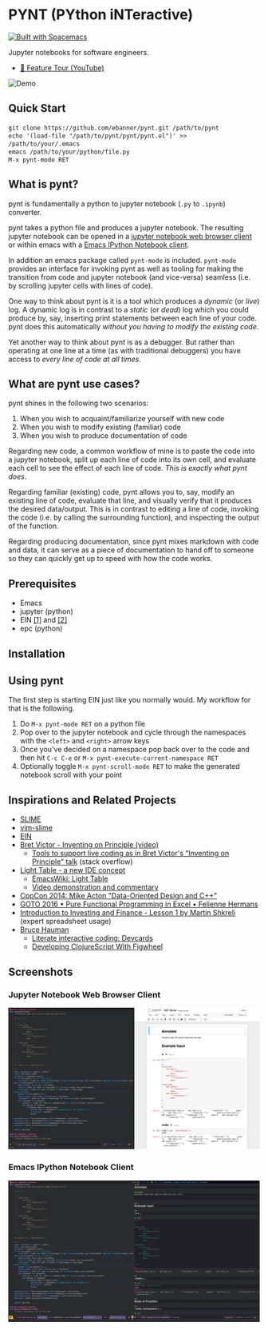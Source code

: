 # PYNT (PYthon iNTeractive)

[![Built with Spacemacs](https://cdn.rawgit.com/syl20bnr/spacemacs/442d025779da2f62fc86c2082703697714db6514/assets/spacemacs-badge.svg)](http://spacemacs.org)

Jupyter notebooks for software engineers.

- [🎥 Feature Tour (YouTube)](http://www.youtube.com/watch?v=qqJbaoS_sH0 "pynt Demo")

![Demo](/img/demo.gif)

## Quick Start

```shell
git clone https://github.com/ebanner/pynt.git /path/to/pynt
echo '(load-file "/path/to/pynt/pynt/pynt.el")' >> /path/to/your/.emacs
emacs /path/to/your/python/file.py
M-x pynt-mode RET
```

## What is pynt?

pynt is fundamentally a python to jupyter notebook (`.py` to `.ipynb`) converter.

pynt takes a python file and produces a jupyter notebook. The resulting jupyter notebook can be opened in a [jupyter notebook web browser client](#jupyter-notebook-web-browser-client) or within emacs with a [Emacs IPython Notebook client](https://github.com/ebanner/pynt/blob/dev/README.md#emacs-ipython-notebook-client).

In addition an emacs package called `pynt-mode` is included. `pynt-mode` provides an interface for invoking pynt as well as tooling for making the transition from code and jupyter notebook (and vice-versa) seamless (i.e. by scrolling jupyter cells with lines of code).

One way to think about pynt is it is a tool which produces a *dynamic* (or *live*) log. A dynamic log is in contrast to a *static* (or *dead*) log which you could produce by, say, inserting print statements between each line of your code. pynt does this automatically *without you having to modify the existing code*.

Yet another way to think about pynt is as a debugger. But rather than operating at one line at a time (as with traditional debuggers) you have access to *every line of code at all times*.

## What are pynt use cases?

pynt shines in the following two scenarios:

1. When you wish to acquaint/familiarize yourself with new code
2. When you wish to modify existing (familiar) code
3. When you wish to produce documentation of code

Regarding new code, a common workflow of mine is to paste the code into a jupyter notebook, split up each line of code into its own cell, and evaluate each cell to see the effect of each line of code. *This is exactly what pynt does*.

Regarding familiar (existing) code, pynt allows you to, say, modify an existing line of code, evaluate that line, and visually verify that it produces the desired data/output. This is in contrast to editing a line of code, invoking the code (i.e. by calling the surrounding function), and inspecting the output of the function.

Regarding producing documentation, since pynt mixes markdown with code and data, it can serve as a piece of documentation to hand off to someone so they can quickly get up to speed with how the code works.

## Prerequisites

- Emacs
- jupyter (python)
- EIN [[1]](http://millejoh.github.io/emacs-ipython-notebook/) and [[2]](https://github.com/millejoh/emacs-ipython-notebook)
- epc (python)

## Installation



## Using pynt

The first step is starting EIN just like you normally would. My workflow for that is the following.

1. Do `M-x pynt-mode RET` on a python file
2. Pop over to the jupyter notebook and cycle through the namespaces with the `<left>` and `<right>` arrow keys
3. Once you've decided on a namespace pop back over to the code and then hit `C-c C-e` or `M-x pynt-execute-current-namespace RET`
4. Optionally toggle `M-x pynt-scroll-mode RET` to make the generated notebook scroll with your point

## Inspirations and Related Projects

- [SLIME](https://common-lisp.net/project/slime/)
- [vim-slime](https://github.com/jpalardy/vim-slime)
- [EIN](http://millejoh.github.io/emacs-ipython-notebook/)
- [Bret Victor - Inventing on Principle (video)](https://vimeo.com/36579366)
    - [Tools to support live coding as in Bret Victor's “Inventing on Principle” talk](https://stackoverflow.com/questions/9448215/tools-to-support-live-coding-as-in-bret-victors-inventing-on-principle-talk)  (stack overflow)
- [Light Table - a new IDE concept](http://www.chris-granger.com/2012/04/12/light-table-a-new-ide-concept/)
    - [EmacsWiki: Light Table](https://www.emacswiki.org/emacs/LightTable)
    - [Video demonstration and commentary](https://www.youtube.com/watch?v=TgHvRcbYJ-8)
- [CppCon 2014: Mike Acton "Data-Oriented Design and C++"](https://www.youtube.com/watch?v=rX0ItVEVjHc)
- [GOTO 2016 • Pure Functional Programming in Excel • Felienne Hermans](https://www.youtube.com/watch?v=0yKf8TrLUOw)
- [Introduction to Investing and Finance - Lesson 1 by Martin Shkreli](https://www.youtube.com/watch?v=ARrNYyJEnFI&t=1379s)  (expert spreadsheet usage)
- [Bruce Hauman](http://rigsomelight.com/)
    - [Literate interactive coding: Devcards](https://www.youtube.com/watch?v=G7Z_g2fnEDg)
    - [Developing ClojureScript With Figwheel](https://www.youtube.com/watch?v=j-kj2qwJa_E)

## Screenshots

### Jupyter Notebook Web Browser Client

![Browser](/img/browser.png)

### Emacs IPython Notebook Client

![EIN](/img/ein.png)

